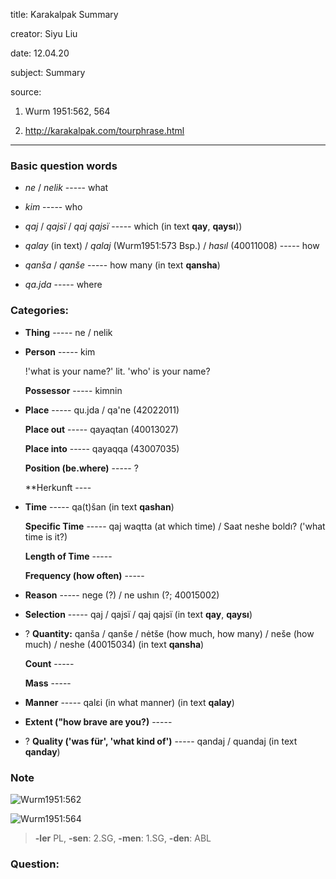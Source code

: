 
title: Karakalpak Summary

creator: Siyu Liu

date: 12.04.20

subject: Summary

source: 

1. Wurm 1951:562, 564 

2. http://karakalpak.com/tourphrase.html

----

### Basic question words

- *ne* / *nelik*     ----- what

- *kim*     ----- who

- *qaj* / *qajsï* / *qaj qajsï*   ----- which (in text **qay**, **qaysı**))

- *qalay* (in text) / *qalaj* (Wurm1951:573 Bsp.)  / *hasıl* (40011008)   ----- how 

- *qanša* / *qanše*     ----- how many (in text **qansha**)

- *qa.jda*     ----- where


### Categories:

- **Thing**     ----- ne / nelik

- **Person**     ----- kim

  !'what is your name?' lit. 'who' is your name?

  **Possessor**     ----- kimnin

- **Place**     ----- qu.jda / qa'ne (42022011)

  **Place out**     ----- qayaqtan (40013027)

  **Place into**     ----- qayaqqa (43007035)

  **Position (be.where)**    ----- ?
  
  **Herkunft ----    

- **Time**     ----- qa(t)šan (in text **qashan**)

  **Specific Time**     ----- qaj waqtta (at which time) / 	Saat neshe boldı? ('what time is it?)

  **Length of Time**     ----- 
  
  **Frequency (how often)**     ----- 

- **Reason**     ----- nege (?) / ne ushın (?; 40015002)

- **Selection**     ----- qaj / qajsï / qaj qajsï (in text **qay**, **qaysı**)

- ? **Quantity:** qanša / qanše / nėtše (how much, how many) / neše (how much) / neshe (40015034) (in text **qansha**)

  **Count**     ----- 

  **Mass**     ----- 
  
- **Manner**     ----- qalɛi (in what manner)⁠ (in text **qalay**)

- **Extent ("how brave are you?)**     -----  

- ? **Quality ('was für', 'what kind of')**     ----- qandaj / quandaj (in text **qanday**)

### Note

![Wurm1951:562](https://user-images.githubusercontent.com/33869669/79311013-1907f900-7efd-11ea-916b-cbb347e7e14a.png)

![Wurm1951:564](https://user-images.githubusercontent.com/33869669/79310988-10afbe00-7efd-11ea-8d7f-42e8078cce1e.png)

> **-ler** PL, **-sen**: 2.SG, **-men**: 1.SG, **-den**: ABL

### Question:

 
